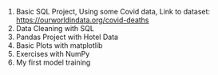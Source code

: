 1. Basic SQL Project, Using some Covid data, Link to dataset: https://ourworldindata.org/covid-deaths
2. Data Cleaning with SQL
3. Pandas Project with Hotel Data
4. Basic Plots with matplotlib
5. Exercises with NumPy
6. My first model training
